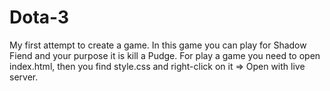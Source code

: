 # Dota-3
My first attempt to create a game. In this game you can play for Shadow Fiend and your purpose it is kill a Pudge. 
For play a game you need to open index.html, then you find style.css and right-click on it => Open with live server.

